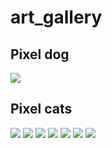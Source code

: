 # art_gallery

## Pixel dog

<img src="pixel-dog-1.png">

## Pixel cats

<img src="pixel-cat-1.png">
<img src="pixel-cat-2.png">
<img src="pixel-cat-3.png">
<img src="pixel-cat-4.png">
<img src="pixel-cat-5.png">
<img src="pixel-cat-6.png">
<img src="pixel-cat-7.png">
